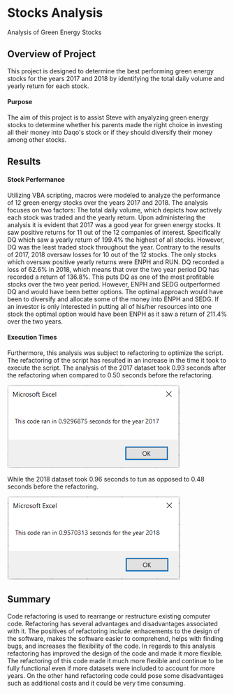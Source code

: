# **Stocks Analysis**
Analysis of Green Energy Stocks



## **Overview of Project**
This project is designed to determine the best performing green energy stocks for the years 2017 and 2018 by identifying the total daily volume and yearly return for each stock.

#### Purpose
The aim of this project is to assist Steve with anyalyzing green energy stocks to determine whether his parents made the right choice in investing all their money into Daqo's stock or if they should diversify their money among other stocks.



## **Results**

#### Stock Performance
Utilizing VBA scripting, macros were modeled to analyze the performance of 12 green energy stocks over the years 2017 and 2018. The analysis focuses on two factors: The total daily volume, which depicts how actively each stock was traded and the yearly return. Upon administering the analysis it is evident that 2017 was a good year for green energy stocks. It saw positive returns for 11 out of the 12 companies of interest. Specifically DQ which saw a yearly return of 199.4% the highest of all stocks. However, DQ was the least traded stock throughout the year. Contrary to the results of 2017, 2018 oversaw losses for 10 out of the 12 stocks. The only stocks which oversaw positive yearly returns were ENPH and RUN. DQ recorded a loss of 62.6% in 2018, which means that over the two year period DQ has recorded a return of 136.8%. This puts DQ as one of the most profitable stocks over the two year period. However, ENPH and SEDG outperformed DQ and would have been better options. The optimal approach would have been to diversify and allocate some of the money into ENPH and SEDG. If an investor is only interested in putting all of his/her resources into one stock the optimal option would have been ENPH as it saw a return of 211.4% over the two years.

#### Execution Times
Furthermore, this analysis was subject to refactoring to optimize the script. The refactoring of the script has resulted in an increase in the time it took to execute the script. The analysis of the 2017 dataset took 0.93 seconds after the refactoring when compared to 0.50 seconds before the refactoring. 

![VBA_Challenge_2017](https://github.com/OmarQasem94/stock-analysis/blob/main/Resources/VBA_Challenge_2017.PNG)


While the 2018 dataset took 0.96 seconds to tun as opposed to 0.48 seconds before the refactoring.

![VBA_Challenge_2018](https://github.com/OmarQasem94/stock-analysis/blob/main/Resources/VBA_Challenge_2018.PNG)



## **Summary**
Code refactoring is used to rearrange or restructure existing computer code. Refactoring has several advantages and disadvantages associated with it. The positives of refactoring include: enhacements to the design of the software, makes the software easier to comprehend, helps with finding bugs, and increases the flexibility of the code. In regards to this analysis refactoring has improved the design of the code and made it more flexible. The refactoring of this code made it much more flexible and continue to be fully functional even if more datasets were included to account for more years. On the other hand refactoring code could pose some disadvantages such as additional costs and it could be very time consuming.
 